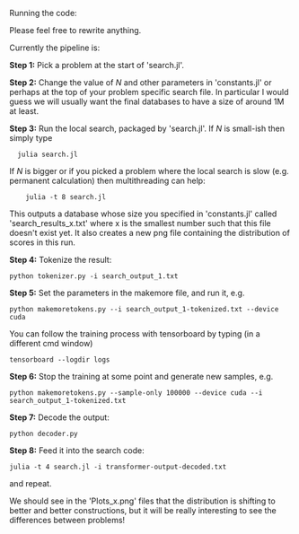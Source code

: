 Running the code:

Please feel free to rewrite anything.

Currently the pipeline is:

<b>Step 1:</b> Pick a problem at the start of 'search.jl'.

<b>Step 2:</b> Change the value of $N$ and other parameters in 'constants.jl' or perhaps at the top of your problem specific search file. In particular I would guess we will usually want the final databases to have a size of around 1M at least.

<b>Step 3:</b> Run the local search, packaged by 'search.jl'. If $N$ is small-ish then simply type
```
  julia search.jl
```
If $N$ is bigger or if you picked a problem where the local search is slow (e.g. permanent calculation) then multithreading can help:
```
    julia -t 8 search.jl
```
This outputs a database whose size you specified in 'constants.jl' called 'search_results_x.txt' where x is the smallest number such that this file doesn't exist yet. It also creates a new png file containing the distribution of scores in this run.

<b>Step 4:</b>  Tokenize the result:
```
python tokenizer.py -i search_output_1.txt
```

<b>Step 5:</b>   Set the parameters in the makemore file, and run it, e.g.
```
python makemoretokens.py --i search_output_1-tokenized.txt --device cuda
```
You can follow the training process with tensorboard by typing (in a different cmd window)
```
tensorboard --logdir logs
```

<b>Step 6:</b>  Stop the training at some point and generate new samples, e.g.
```
python makemoretokens.py --sample-only 100000 --device cuda --i search_output_1-tokenized.txt
```

<b>Step 7:</b>  Decode the output:
```
python decoder.py
```

<b>Step 8:</b> Feed it into the search code:
```
julia -t 4 search.jl -i transformer-output-decoded.txt
```
and repeat.

We should see in the 'Plots_x.png' files that the distribution is shifting to better and better constructions, but it will be really interesting to see the differences between problems!
